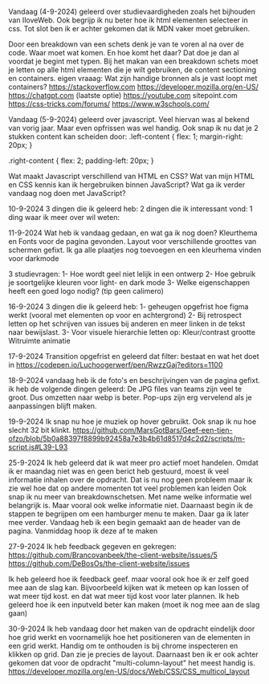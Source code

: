 Vandaag (4-9-2024) geleerd over studievaardigheden zoals het bijhouden van IloveWeb.
Ook begrijp ik nu beter hoe ik html elementen selecteer in css. Tot slot ben ik er achter gekomen dat ik MDN vaker moet gebruiken.

Door een breakdown van een schets denk je van te voren al na over de code. Waar moet wat komen. En hoe komt het daar? Dat doe je dan al voordat je begint met typen.
Bij het makan van een breakdown schets moet je letten op alle html elementen die je wilt gebruiken, de content sectioning en containers.
eigen vraaag: Wat zijn handige bronnen als je vast loopt met containers?
https://stackoverflow.com
https://developer.mozilla.org/en-US/
https://chatgpt.com (laatste optie)
https://youtube.com
sitepoint.com
https://css-tricks.com/forums/
https://www.w3schools.com/

Vandaag (5-9-2024) geleerd over javascript. Veel hiervan was al bekend van vorig jaar. Maar even opfrissen was wel handig.
Ook snap ik nu dat je 2 stukken content kan scheiden door:
.left-content {
    flex: 1;
    margin-right: 20px;
}

.right-content {
    flex: 2;
    padding-left: 20px;
}

Wat maakt Javascript verschillend van HTML en CSS?
Wat van mijn HTML en CSS kennis kan ik hergebruiken binnen JavaScript?
Wat ga ik verder vandaag nog doen met JavaScript?

10-9-2024
3 dingen die ik geleerd heb: 
2 dingen die ik interessant vond:
1 ding waar ik meer over wil weten:


11-9-2024
Wat heb ik vandaag gedaan, en wat ga ik nog doen?
Kleurthema en Fonts voor de pagina gevonden. Layout voor verschillende groottes van schermen gefixt. 
Ik ga alle plaatjes nog toevoegen en een kleurhema vinden voor darkmode

3 studievragen:
1- Hoe wordt geel niet lelijk in een ontwerp
2- Hoe gebruik je soortgelijke kleuren voor light- en dark mode
3- Welke eigenschappen heeft een goed logo nodig? (tip geen calimero)

16-9-2024
3 dingen die ik geleerd heb:
1- geheugen opgefrist hoe figma werkt (vooral met elementen op voor en achtergrond)
2- Bij retrospect letten op het schrijven van issues bij anderen en meer linken in de tekst naar bewijslast.
3- Voor visuele hierarchie letten op:
Kleur/contrast
grootte
Witruimte
animatie


17-9-2024
Transition opgefrist en geleerd dat filter: bestaat en wat het doet in 
https://codepen.io/Luchoogerwerf/pen/RwzzGaj?editors=1100

18-9-2024
vandaag heb ik de foto's en beschrijvingen van de pagina gefixt.
ik heb de volgende dingen geleerd:
De JPG files van teams zijn veel te groot. Dus omzetten naar webp is beter.
Pop-ups zijn erg vervelend als je aanpassingen blijft maken.

19-9-2024
Ik snap nu hoe je muziek op hover gebruikt. Ook snap ik nu hoe slecht 32 bit klinkt.
https://github.com/MarsGotBars/Geef-een-tien-ofzo/blob/5b0a88397f8899b92458a7e3b4b61d8517d4c2d2/scripts/m-script.js#L39-L93


25-9-2024
Ik heb geleerd dat ik wat meer pro actief moet handelen. Omdat ik er maandag niet was en geen berict heb gestuurd, moest ik veel informatie inhalen over de opdracht. 
Dat is nu nog geen probleem maar ik zie wel hoe dat op andere momenten tot veel problemen kan leiden
Ook snap ik nu meer van breakdownschetsen. Met name welke informatie wel belangrijk is. Maar vooral ook welke informatie niet.
Daarnaast begin ik de stappen te begrijpen om een hamburger menu te maken. Daar ga ik later mee verder.
Vandaag heb ik een begin gemaakt aan de header van de pagina. 
Vanmiddag hoop ik deze af te maken

27-9-2024
Ik heb feedback gegeven en gekregen: https://github.com/Brancovanbeek/the-client-website/issues/5 
https://github.com/DeBosOs/the-client-website/issues

Ik heb geleerd hoe ik feedback geef. maar vooral ook hoe ik er zelf goed mee aan de slag kan. Bijvoorbeeld kijken wat ik meteen op kan lossen of wat meer tijd kost. en dat wat meer tijd kost voor later plannen.
Ik heb geleerd hoe ik een inputveld beter kan maken (moet ik nog mee aan de slag gaan)

30-9-2024
Ik heb vandaag door het maken van de opdracht eindelijk door hoe grid werkt en voornamelijk hoe het positioneren van de elementen in een grid werkt. Handig om te onthouden is bij chrome inspecteren en klikken op grid. Dan zie je precies de layout.
Daarnaast ben ik er ook achter gekomen dat voor de opdracht "multi-column-layout" het meest handig is. https://developer.mozilla.org/en-US/docs/Web/CSS/CSS_multicol_layout

